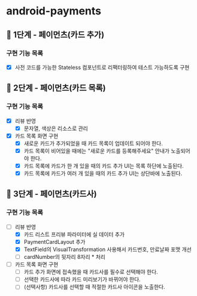 # android-payments

## 🚀 1단계 - 페이먼츠(카드 추가)

### 구현 기능 목록
- [x] 사전 코드를 가능한 Stateless 컴포넌트로 리팩터링하여 테스트 가능하도록 구현

## 🚀 2단계 - 페이먼츠(카드 목록)

### 구현 기능 목록
- [x] 리뷰 반영
  - [x] 문자열, 색상은 리소스로 관리
- [x] 카드 목록 화면 구현
  - [x] 새로운 카드가 추가되었을 때 카드 목록이 업데이트 되어야 한다.
  - [x] 카드 목록이 비어있을 때에는 "새로운 카드를 등록해주세요" 안내가 노출되어야 한다.
  - [x] 카드 목록에 카드가 한 개 있을 때의 카드 추가 UI는 목록 하단에 노출된다.
  - [x] 카드 목록에 카드가 여러 개 있을 때의 카드 추가 UI는 상단바에 노출된다.

## 🚀 3단계 - 페이먼츠(카드사)

### 구현 기능 목록
- [ ] 리뷰 반영
  - [x] 카드 리스트 프리뷰 파라미터에 실 데이터 추가
  - [x] PaymentCardLayout 추가
  - [x] TextField의 VisualTransformation 사용해서 카드번호, 만료날짜 포맷 개선
  - [ ] cardNumber의 뒷자리 8자리 * 처리
- [ ] 카드 목록 화면 구현
  - [ ] 카드 추가 화면에 접속했을 때 카드사를 필수로 선택해야 한다.
  - [ ] 선택한 카드사에 따라 카드 미리보기가 바뀌어야 한다.
  - [ ] (선택사항) 카드사를 선택할 때 적절한 카드사 아이콘을 노출한다.
